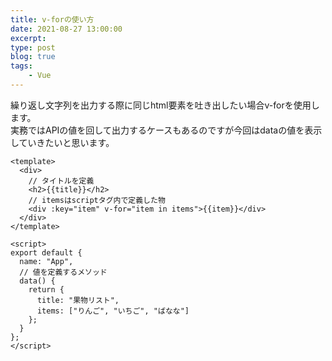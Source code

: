 ```yaml
---
title: v-forの使い方
date: 2021-08-27 13:00:00
excerpt:
type: post
blog: true
tags:
    - Vue
---
```


繰り返し文字列を出力する際に同じhtml要素を吐き出したい場合v-forを使用します。  
実務ではAPIの値を回して出力するケースもあるのですが今回はdataの値を表示していきたいと思います。

```
<template>
  <div>
    // タイトルを定義
    <h2>{{title}}</h2>
    // itemsはscriptタグ内で定義した物
    <div :key="item" v-for="item in items">{{item}}</div>
  </div>
</template>

<script>
export default {
  name: "App",
  // 値を定義するメソッド
  data() {
    return {
      title: "果物リスト",
      items: ["りんご", "いちご", "ばなな"]
    };
  }
};
</script>
```